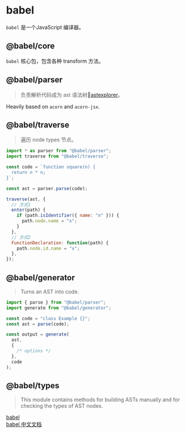 # babel
`babel` 是一个JavaScript 编译器。  

## @babel/core
`babel` 核心包，包含各种 transform 方法。

## @babel/parser
> 负责解析代码成为 ast 语法树🌲[astexplorer](https://astexplorer.net/)。

Heavily based on `acorn` and `acorn-jsx`.

## @babel/traverse
> 遍历 node types 节点。

```js
import * as parser from "@babel/parser";
import traverse from "@babel/traverse";

const code = `function square(n) {
  return n * n;
}`;

const ast = parser.parse(code);

traverse(ast, {
  // 方式1
  enter(path) {
    if (path.isIdentifier({ name: "n" })) {
      path.node.name = "x";
    }
  },
  // 方式2
  FunctionDeclaration: function(path) {
    path.node.id.name = "x";
  },
});
```

## @babel/generator
> Turns an AST into code.

```js
import { parse } from "@babel/parser";
import generate from "@babel/generator";

const code = "class Example {}";
const ast = parse(code);

const output = generate(
  ast,
  {
    /* options */
  },
  code
);
```

## @babel/types
> This module contains methods for building ASTs manually and for checking the types of AST nodes.

[babel](https://github.com/babel/babel)  
[babel 中文文档](https://www.babeljs.cn/)